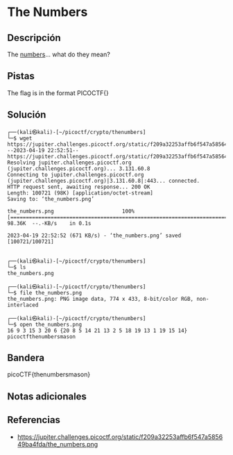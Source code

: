 # The Numbers

## Descripción

The [numbers](https://jupiter.challenges.picoctf.org/static/f209a32253affb6f547a585649ba4fda/the_numbers.png)... what do they mean?

## Pistas

The flag is in the format PICOCTF{}

## Solución

```
┌──(kali㉿kali)-[~/picoctf/crypto/thenumbers]
└─$ wget https://jupiter.challenges.picoctf.org/static/f209a32253affb6f547a585649ba4fda/the_numbers.png 
--2023-04-19 22:52:51--  https://jupiter.challenges.picoctf.org/static/f209a32253affb6f547a585649ba4fda/the_numbers.png
Resolving jupiter.challenges.picoctf.org (jupiter.challenges.picoctf.org)... 3.131.60.8
Connecting to jupiter.challenges.picoctf.org (jupiter.challenges.picoctf.org)|3.131.60.8|:443... connected.
HTTP request sent, awaiting response... 200 OK
Length: 100721 (98K) [application/octet-stream]
Saving to: ‘the_numbers.png’

the_numbers.png                      100%[======================================================================>]  98.36K  --.-KB/s    in 0.1s    

2023-04-19 22:52:52 (671 KB/s) - ‘the_numbers.png’ saved [100721/100721]

                                                                                                                                                    
┌──(kali㉿kali)-[~/picoctf/crypto/thenumbers]
└─$ ls
the_numbers.png
                                                                                                                                                    
┌──(kali㉿kali)-[~/picoctf/crypto/thenumbers]
└─$ file the_numbers.png        
the_numbers.png: PNG image data, 774 x 433, 8-bit/color RGB, non-interlaced
                                                                                                                                                    
┌──(kali㉿kali)-[~/picoctf/crypto/thenumbers]
└─$ open the_numbers.png 
16 9 3 15 3 20 6 {20 8 5 14 21 13 2 5 18 19 13 1 19 15 14}
picoctfthenumbersmason
```

## Bandera

picoCTF{thenumbersmason}

## Notas adicionales



## Referencias
- https://jupiter.challenges.picoctf.org/static/f209a32253affb6f547a585649ba4fda/the_numbers.png